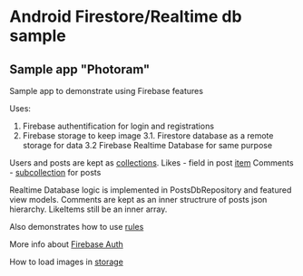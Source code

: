 # Android Firestore/Realtime db sample

## Sample app "Photoram"

Sample app to demonstrate using Firebase features

Uses: 
1. Firebase authentification for login and registrations
2. Firebase storage to keep image
3.1. Firestore database as a remote storage for data
3.2 Firebase Realtime Database for same purpose

Users and posts are kept as [collections](https://github.com/anioutkazharkova/photoram_app/wiki/Work-with-collection).
Likes - field in post [item](https://github.com/anioutkazharkova/photoram_app/wiki/Change-complex-field-with-transaction)
Comments - [subcollection](https://github.com/anioutkazharkova/photoram_app/wiki/Work-with-sub-collection) for posts

Realtime Database logic is implemented in PostsDbRepository and featured view models. 
Comments are kept as an inner structrure of posts json hierarchy. LikeItems still be an inner array. 

Also demonstrates how to use [rules](https://github.com/anioutkazharkova/android-firestore_realtime/wiki/Rules)

More info about [Firebase Auth](https://github.com/anioutkazharkova/android-firestore_realtime/wiki/Authorization)

How to load images in [storage](https://github.com/anioutkazharkova/android-firestore_realtimep/wiki/Image-storage-using)
